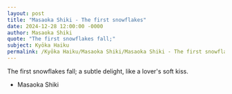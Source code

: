 ```yaml
---
layout: post
title: "Masaoka Shiki - The first snowflakes"
date: 2024-12-28 12:00:00 -0000
author: Masaoka Shiki
quote: "The first snowflakes fall;"
subject: Kyōka Haiku
permalink: /Kyōka Haiku/Masaoka Shiki/Masaoka Shiki - The first snowflakes
---
```


The first snowflakes fall;
  a subtle delight, like
  a lover's soft kiss.

- Masaoka Shiki
